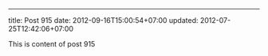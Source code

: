 ---
title: Post 915
date: 2012-09-16T15:00:54+07:00
updated: 2012-07-25T12:42:06+07:00

This is content of post 915
